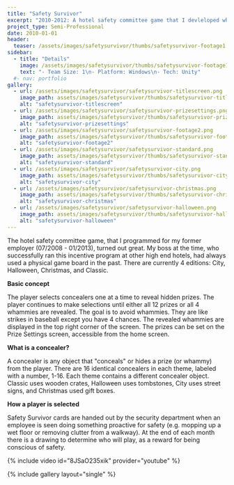 ```yaml
---
title: "Safety Survivor"
excerpt: "2010-2012: A hotel safety committee game that I devleloped while working for hotel Loss Prevention"
project_type: Semi-Professional
date: 2010-01-01
header:
  teaser: /assets/images/safetysurvivor/thumbs/safetysurvivor-footage1.jpg
sidebar:
  - title: "Details"
    image: /assets/images/safetysurvivor/thumbs/safetysurvivor-footage1.jpg
    text: "- Team Size: 1\n- Platform: Windows\n- Tech: Unity"
  #- nav: portfolio
gallery:
  - url: /assets/images/safetysurvivor/safetysurvivor-titlescreen.png
    image_path: assets/images/safetysurvivor/thumbs/safetysurvivor-titlescreen.png
    alt: "safetysurvivor-titlescreen"
  - url: /assets/images/safetysurvivor/safetysurvivor-prizesettings.png
    image_path: assets/images/safetysurvivor/thumbs/safetysurvivor-prizesettings.png
    alt: "safetysurvivor-prizesettings"
  - url: /assets/images/safetysurvivor/safetysurvivor-footage2.png
    image_path: assets/images/safetysurvivor/thumbs/safetysurvivor-footage2.png
    alt: "safetysurvivor-footage2"
  - url: /assets/images/safetysurvivor/safetysurvivor-standard.png
    image_path: assets/images/safetysurvivor/thumbs/safetysurvivor-standard.png
    alt: "safetysurvivor-standard"
  - url: /assets/images/safetysurvivor/safetysurvivor-city.png
    image_path: assets/images/safetysurvivor/thumbs/safetysurvivor-city.png
    alt: "safetysurvivor-city"
  - url: /assets/images/safetysurvivor/safetysurvivor-christmas.png
    image_path: assets/images/safetysurvivor/thumbs/safetysurvivor-christmas.png
    alt: "safetysurvivor-christmas"
  - url: /assets/images/safetysurvivor/safetysurvivor-halloween.png
    image_path: assets/images/safetysurvivor/thumbs/safetysurvivor-halloween.png
    alt: "safetysurvivor-halloween"
---
```


The hotel safety committee game, that I programmed for my former employer (07/2008 - 01/2013), turned out great. My boss at the time, who successfully ran this incentive program at other high end hotels, had always used a physical game board in the past. There are currently 4 editions: City, Halloween, Christmas, and Classic.

**Basic concept**

The player selects concealers one at a time to reveal hidden prizes. The player continues to make selections until either all 12 prizes or all 4 whammies are revealed. The goal is to avoid whammies. They are like strikes in baseball except you have 4 chances. The revealed whammies are displayed in the top right corner of the screen. The prizes can be set on the Prize Settings screen, accessible from the home screen.

**What is a concealer?**

A concealer is any object that "conceals" or hides a prize (or whammy) from the player. There are 16 identical concealers in each theme, labeled with a number, 1-16. Each theme contains a different concealer object. Classic uses wooden crates, Halloween uses tombstones, City uses street signs, and Christmas used gift boxes.

**How a player is selected**

Safety Survivor cards are handed out by the security department when an employee is seen doing something proactive for safety (e.g. mopping up a wet floor or removing clutter from a walkway). At the end of each month there is a drawing to determine who will play, as a reward for being conscious of safety.

{% include video id="8JSaO235xik" provider="youtube" %}

{% include gallery layout="single" %}